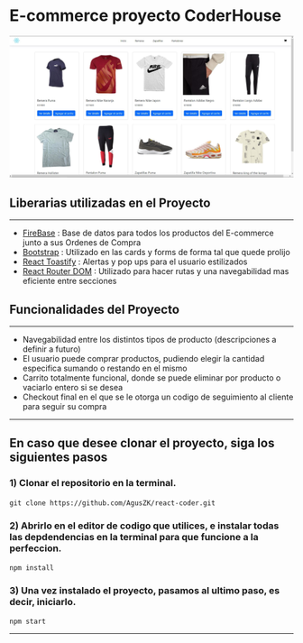 # E-commerce proyecto CoderHouse

![](/public/pagina%20index.JPG)

## Liberarias utilizadas en el Proyecto

---

- [FireBase](https://firebase.google.com/?hl=es) : Base de datos para todos los productos del E-commerce junto a sus Ordenes de Compra
- [Bootstrap](https://getbootstrap.com/) : Utilizado en las cards y forms de forma tal que quede prolijo
- [React Toastify](https://www.npmjs.com/package/react-toastify) : Alertas y pop ups para el usuario estilizados
- [React Router DOM](https://reactrouter.com/en/main) : Utilizado para hacer rutas y una navegabilidad mas eficiente entre secciones

## Funcionalidades del Proyecto

---

- Navegabilidad entre los distintos tipos de producto (descripciones a definir a futuro)
- El usuario puede comprar productos, pudiendo elegir la cantidad especifica sumando o restando en el mismo
- Carrito totalmente funcional, donde se puede eliminar por producto o vaciarlo entero si se desea
- Checkout final en el que se le otorga un codigo de seguimiento al cliente para seguir su compra

---

## En caso que desee clonar el proyecto, siga los siguientes pasos

### 1) Clonar el repositorio en la terminal.

```
git clone https://github.com/AgusZK/react-coder.git
```

### 2) Abrirlo en el editor de codigo que utilices, e instalar todas las depdendencias en la terminal para que funcione a la perfeccion.

```
npm install
```

### 3) Una vez instalado el proyecto, pasamos al ultimo paso, es decir, iniciarlo.

```
npm start
```

---
